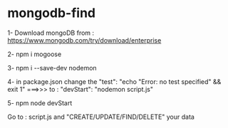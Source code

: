 # mongodb-find

1- Download mongoDB from : https://www.mongodb.com/try/download/enterprise

2- npm i mogoose

3- npm i --save-dev nodemon

4- in package.json change the "test": "echo \"Error: no test specified\" && exit 1" ===>>> to : "devStart": "nodemon script.js"

5- npm node devStart

Go to : script.js and "CREATE/UPDATE/FIND/DELETE" your data
